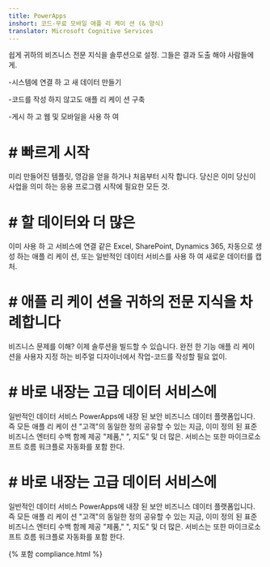 ```yaml
---
title: PowerApps
inshort: 코드-무료 모바일 애플 리 케이 션 (& 양식)
translator: Microsoft Cognitive Services
---
```


쉽게 귀하의 비즈니스 전문 지식을 솔루션으로 설정. 그들은 결과 도출 해야 사람들에 게.

-시스템에 연결 하 고 새 데이터 만들기

-코드를 작성 하지 않고도 애플 리 케이 션 구축

-게시 하 고 웹 및 모바일을 사용 하 여

# # 빠르게 시작
미리 만들어진 템플릿, 영감을 얻을 하거나 처음부터 시작 합니다. 당신은 이미 당신이 사업을 의미 하는 응용 프로그램 시작에 필요한 모든 것.

# # 할 데이터와 더 많은
이미 사용 하 고 서비스에 연결 같은 Excel, SharePoint, Dynamics 365, 자동으로 생성 하는 애플 리 케이 션, 또는 일반적인 데이터 서비스를 사용 하 여 새로운 데이터를 캡처.

# # 애플 리 케이 션을 귀하의 전문 지식을 차례합니다
비즈니스 문제를 이해? 이제 솔루션을 빌드할 수 있습니다. 완전 한 기능 애플 리 케이 션을 사용자 지정 하는 비주얼 디자이너에서 작업-코드를 작성할 필요 없이.

# # 바로 내장는 고급 데이터 서비스에
일반적인 데이터 서비스 PowerApps에 내장 된 보안 비즈니스 데이터 플랫폼입니다. 즉 모든 애플 리 케이 션 "고객"의 동일한 정의 공유할 수 있는 지금, 이미 정의 된 표준 비즈니스 엔터티 수백 함께 제공 "제품," ", 지도" 및 더 많은. 서비스는 또한 마이크로소프트 흐름 워크플로 자동화를 포함 한다.

# # 바로 내장는 고급 데이터 서비스에
일반적인 데이터 서비스 PowerApps에 내장 된 보안 비즈니스 데이터 플랫폼입니다. 즉 모든 애플 리 케이 션 "고객"의 동일한 정의 공유할 수 있는 지금, 이미 정의 된 표준 비즈니스 엔터티 수백 함께 제공 "제품," ", 지도" 및 더 많은. 서비스는 또한 마이크로소프트 흐름 워크플로 자동화를 포함 한다.

{% 포함 compliance.html %}

